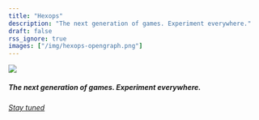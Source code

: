 ```yaml
---
title: "Hexops"
description: "The next generation of games. Experiment everywhere."
draft: false
rss_ignore: true
images: ["/img/hexops-opengraph.png"]
---
```


<img class="home-logo" src="https://raw.githubusercontent.com/hexops/website/master/media/png/black_logo.png">
<h5>The next generation of games. Experiment everywhere.</h5>
<h6><em><a href="https://twitter.com/HexopsLabs">Stay tuned</a></em></h6>
